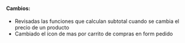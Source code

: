 <h4>Cambios:</h4>  
<ul>   
    <li>Revisadas las funciones que calculan subtotal cuando se cambia el precio de un producto</li>
    <li>Cambiado el ícon de mas por carrito de compras en form pedido</li>
</ul>